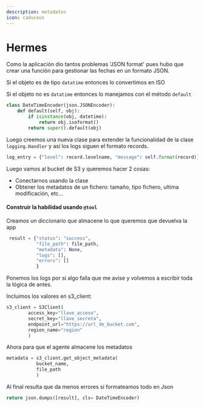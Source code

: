 ```yaml
---
description: metadatos
icon: caduceus
---
```


# Hermes

Como la aplicación dio tantos problemas 'JSON format' pues hubo que crear una función para gestionar las fechas en un formato JSON.

Si el objeto es de tipo `datatime` entonces lo convertimos en ISO

Si el objeto no es `datatime` entonces lo manejamos con el método `default`&#x20;

```python
class DateTimeEncoder(json.JSONEncoder):
    def default(self, obj):
        if isinstance(obj, datetime):
            return obj.isoformat()
        return super().default(obj)
```

Luego creemos una nueva clase para extender la funcionalidad de la clase `logging.Handler` y así los logs siguen el formato records.&#x20;

```python
log_entry = {"level": record.levelname, "message": self.format(record)}
```

Luego vamos al bucket de S3 y queremos hacer 2 cosas:

* Conectarnos usando la clase
* Obtener los metadatos de un fichero: tamaño, tipo fichero, ultima modificación, etc...

#### Construir la habilidad usando `@tool`

Creamos un diccionario que almacene lo que queremos que devuelva la app

```python
 result = {"status": "success", 
           "file_path": file_path, 
           "metadata": None, 
           "logs": [], 
           "errors": []
           }
```

Ponemos los logs por si algo falla que me avise y volvemos a escribir toda la lógica de antes.

Incluimos los valores en s3\_client:

```python
s3_client = S3Client(
        access_key="llave_acceso",
        secret_key="llave_secreta",
        endpoint_url="https://url_de_bucket.com",
        region_name="region"
        )
```

Ahora para que el agente almacene los metadatos

```python
metadata = s3_client.get_object_metadata(
           bucket_name, 
           file_path
           )
```

Al final resulta que da menos errores si formateamos todo en Json

```python
return json.dumps([result], cls= DateTimeEncoder)
```

